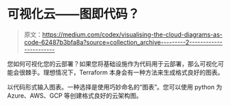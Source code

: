 # 可视化云——图即代码？

> 原文：<https://medium.com/codex/visualising-the-cloud-diagrams-as-code-62487b3bfa8a?source=collection_archive---------2----------------------->

您如何可视化您的云部署？如果您将基础设施作为代码用于云部署，那么可视化可能会很棘手。理想情况下，Terraform 本身会有一种方法来生成格式良好的图表。

以代码形式输入图表。一种选择是使用巧妙命名的“图表”。您可以使用 python 为 Azure、AWS、GCP 等创建格式良好的云架构图。